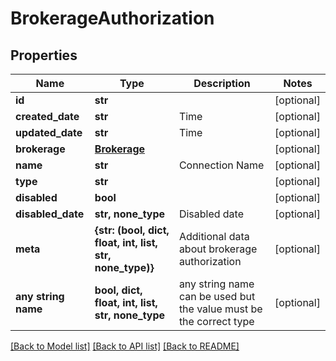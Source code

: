 # BrokerageAuthorization


## Properties
Name | Type | Description | Notes
------------ | ------------- | ------------- | -------------
**id** | **str** |  | [optional] 
**created_date** | **str** | Time | [optional] 
**updated_date** | **str** | Time | [optional] 
**brokerage** | [**Brokerage**](Brokerage.md) |  | [optional] 
**name** | **str** | Connection Name | [optional] 
**type** | **str** |  | [optional] 
**disabled** | **bool** |  | [optional] 
**disabled_date** | **str, none_type** | Disabled date | [optional] 
**meta** | **{str: (bool, dict, float, int, list, str, none_type)}** | Additional data about brokerage authorization | [optional] 
**any string name** | **bool, dict, float, int, list, str, none_type** | any string name can be used but the value must be the correct type | [optional]

[[Back to Model list]](../README.md#documentation-for-models) [[Back to API list]](../README.md#documentation-for-api-endpoints) [[Back to README]](../README.md)


